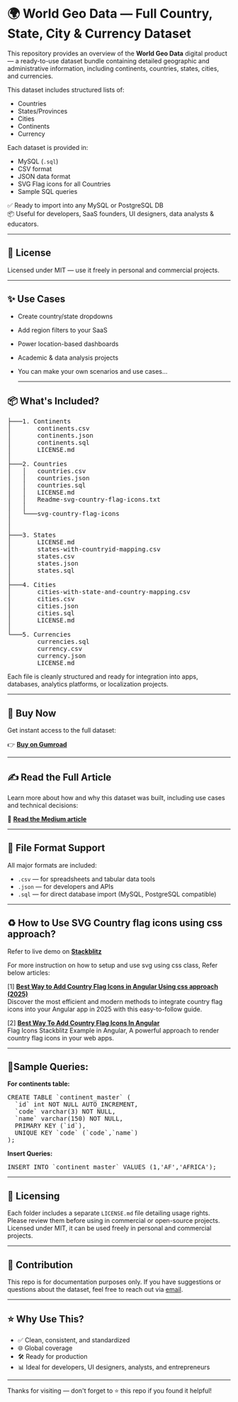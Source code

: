 # 🌍 World Geo Data — Full Country, State, City & Currency Dataset

This repository provides an overview of the **World Geo Data** digital product — a ready-to-use dataset bundle containing detailed geographic and administrative information, including continents, countries, states, cities, and currencies.

This dataset includes structured lists of:
- Countries
- States/Provinces
- Cities
- Continents
- Currency

Each dataset is provided in:
- MySQL (`.sql`)
- CSV format
- JSON data format
- SVG Flag icons for all Countries
- Sample SQL queries

✅ Ready to import into any MySQL or PostgreSQL DB  
📦 Useful for developers, SaaS founders, UI designers, data analysts & educators.

---

## 📜 License

Licensed under MIT — use it freely in personal and commercial projects.

---

## ✨ Use Cases

- Create country/state dropdowns
- Add region filters to your SaaS
- Power location-based dashboards
- Academic & data analysis projects
- You can make your own scenarios and use cases...

  <hr>
## 📦 What's Included?
<pre>
├───1. Continents
│       continents.csv
│       continents.json
│       continents.sql
│       LICENSE.md
│
├───2. Countries
│   │   countries.csv
│   │   countries.json
│   │   countries.sql
│   │   LICENSE.md
│   │   Readme-svg-country-flag-icons.txt
│   │
│   └───svg-country-flag-icons
│     
│
├───3. States
│       LICENSE.md
│       states-with-countryid-mapping.csv
│       states.csv
│       states.json
│       states.sql
│
├───4. Cities
│       cities-with-state-and-country-mapping.csv
│       cities.csv
│       cities.json
│       cities.sql
│       LICENSE.md
│
└───5. Currencies
        currencies.sql
        currency.csv
        currency.json
        LICENSE.md
</pre>


Each file is cleanly structured and ready for integration into apps, databases, analytics platforms, or localization projects.

---

## 🛒 Buy Now

Get instant access to the full dataset:

👉 [**Buy on Gumroad**](https://digitalworkerbees.gumroad.com/l/world-data-bundle)  

---

## ✍️ Read the Full Article

Learn more about how and why this dataset was built, including use cases and technical decisions:

📖 [**Read the Medium article**](https://your-medium-article-url-here)  

---

## 📂 File Format Support

All major formats are included:

- `.csv` — for spreadsheets and tabular data tools
- `.json` — for developers and APIs
- `.sql` — for direct database import (MySQL, PostgreSQL compatible)

---
## ♻️ How to Use SVG Country flag icons using css approach?

Refer to live demo on [**Stackblitz**](https://stackblitz.com/edit/flag-icons-stackblitz-demo-add-country-flag-icons)

For more instruction on how to setup and use svg using css class, Refer below articles:

[1] [**Best Way to Add Country Flag Icons in Angular Using css approach (2025)**](https://medium.com/beingcoders/best-way-to-add-country-flags-icon-in-angular-6b593a25d0f3) <br/>
Discover the most efficient and modern methods to integrate country flag icons into your Angular app in 2025 with this easy-to-follow guide.

[2] [**Best Way To Add Country Flag Icons In Angular**](https://www.9mood.com/add-country-flag-icons-in-angular/) <br/>
Flag Icons Stackblitz Example in Angular, A powerful approach to render country flag icons in your web apps.

---
## 🫰Sample Queries:

**For continents table:**
<pre>
CREATE TABLE `continent_master` (
  `id` int NOT NULL AUTO_INCREMENT,
  `code` varchar(3) NOT NULL,
  `name` varchar(150) NOT NULL,
  PRIMARY KEY (`id`),
  UNIQUE KEY `code` (`code`,`name`)
);
</pre>

**Insert Queries:**

<pre>
INSERT INTO `continent_master` VALUES (1,'AF','AFRICA');
</pre>


---

## 🔐 Licensing

Each folder includes a separate `LICENSE.md` file detailing usage rights. Please review them before using in commercial or open-source projects. Licensed under MIT, it can be used freely in personal and commercial projects.

---

## 🙌 Contribution

This repo is for documentation purposes only. If you have suggestions or questions about the dataset, feel free to reach out via [email](mailto:admin@digitalworkerbees.com).

---

## ⭐ Why Use This?

- ✅ Clean, consistent, and standardized
- 🌐 Global coverage
- 🛠️ Ready for production
- 📊 Ideal for developers, UI designers, analysts, and entrepreneurs

---

Thanks for visiting — don't forget to ⭐️ this repo if you found it helpful!
